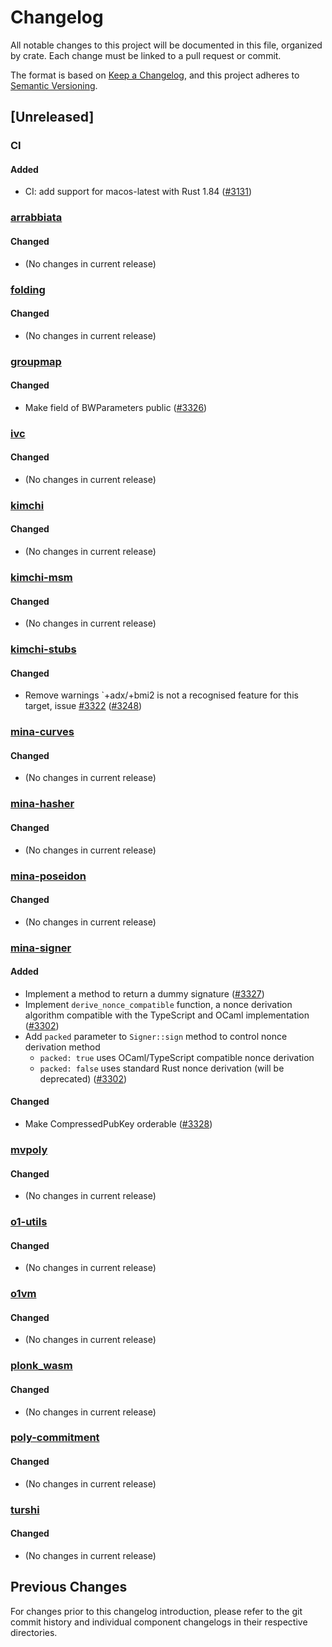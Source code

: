 # Changelog

All notable changes to this project will be documented in this file, organized by crate.
Each change must be linked to a pull request or commit.

The format is based on [Keep a Changelog](https://keepachangelog.com/en/1.0.0/),
and this project adheres to [Semantic Versioning](https://semver.org/spec/v2.0.0.html).

## [Unreleased]

### CI

#### Added

- CI: add support for macos-latest with Rust 1.84
  ([#3131](https://github.com/o1-labs/proof-systems/pull/3131))

### [arrabbiata](./arrabbiata)

#### Changed
- (No changes in current release)

### [folding](./folding)

#### Changed
- (No changes in current release)

### [groupmap](./groupmap)

#### Changed
- Make field of BWParameters public
  ([#3326](https://github.com/o1-labs/proof-systems/pull/3326))

### [ivc](./ivc)

#### Changed
- (No changes in current release)

### [kimchi](./kimchi)

#### Changed
- (No changes in current release)

### [kimchi-msm](./msm)

#### Changed
- (No changes in current release)

### [kimchi-stubs](./kimchi-stubs)

#### Changed

- Remove warnings `+adx/+bmi2 is not a recognised feature for this target,
  issue [#3322](https://github.com/o1-labs/proof-systems/issues/3322)
([#3248](https://github.com/o1-labs/proof-systems/pull/3248))

### [mina-curves](./curves)

#### Changed
- (No changes in current release)

### [mina-hasher](./hasher)

#### Changed
- (No changes in current release)

### [mina-poseidon](./poseidon)

#### Changed
- (No changes in current release)

### [mina-signer](./signer)

#### Added

- Implement a method to return a dummy signature
  ([#3327](https://github.com/o1-labs/proof-systems/pull/3327))
- Implement `derive_nonce_compatible` function, a nonce derivation algorithm
  compatible with the TypeScript and OCaml implementation
  ([#3302](https://github.com/o1-labs/proof-systems/pull/3302/))
- Add `packed` parameter to `Signer::sign` method to control nonce derivation method
  - `packed: true` uses OCaml/TypeScript compatible nonce derivation
  - `packed: false` uses standard Rust nonce derivation (will be deprecated)
  ([#3302](https://github.com/o1-labs/proof-systems/pull/3302/))

#### Changed
- Make CompressedPubKey orderable
  ([#3328](https://github.com/o1-labs/proof-systems/pull/3328))

### [mvpoly](./mvpoly)

#### Changed
- (No changes in current release)

### [o1-utils](./utils)

#### Changed
- (No changes in current release)

### [o1vm](./o1vm)

#### Changed
- (No changes in current release)

### [plonk_wasm](./plonk-wasm)

#### Changed
- (No changes in current release)

### [poly-commitment](./poly-commitment)

#### Changed
- (No changes in current release)

### [turshi](./turshi)

#### Changed
- (No changes in current release)

## Previous Changes

For changes prior to this changelog introduction, please refer to the git commit history
and individual component changelogs in their respective directories.
